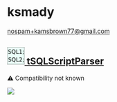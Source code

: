 # ksmady
  <nospam+kamsbrown77@gmail.com>

## <a href='./components/tSQLScriptParser/readme.md'><img src='./components/tSQLScriptParser/logo.jpg' width='40' height='40'> tSQLScriptParser</a>
 :warning: Compatibility not known

<img src='./components/tSQLScriptParser/sample.jpg'>
